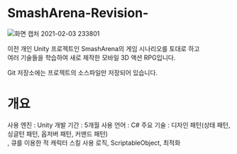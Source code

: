SmashArena-Revision-
=============
![화면 캡처 2021-02-03 233801](https://user-images.githubusercontent.com/33540555/106762419-2901ec80-6679-11eb-8760-c1c302a13651.png)

이전 개인 Unity 프로젝트인 SmashArena의 게임 시나리오를 토대로 하고  
여러 기술들을 학습하여 새로 제작한 모바일 3D 액션 RPG입니다.

Git 저장소에는 프로젝트의 소스파일만 저장되어 있습니다.

개요
=============
사용 엔진 : Unity
개발 기간 : 5개월
사용 언어 : C#
주요 기술 : 디자인 패턴(상태 패턴, 싱글턴 패턴, 옵저버 패턴, 커맨드 패턴)  
                  , 큐를 이용한 적 캐릭터 스킬 사용 로직, ScriptableObject, 최적화

